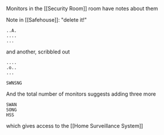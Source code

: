 

Monitors in the [[Security Room]] room have notes about them

Note in [[Safehouse]]:
"delete it!"
```
..A.
....
...
```

and another, scribbled out
```
....
.o..
...
```

```
SWNSNG
```


And the total number of monitors suggests adding three more

```
SWAN
SONG
HSS
```

which gives access to the [[Home Surveillance System]]
